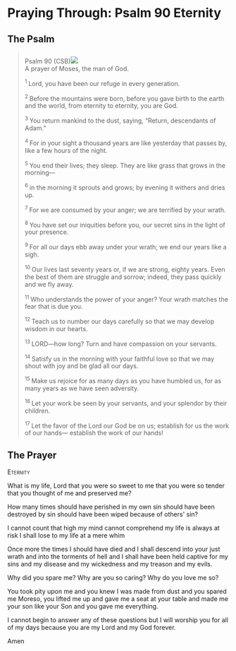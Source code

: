# Praying Through: Psalm 90 Eternity

## The Psalm

>Psalm 90 (CSB)<img class="intro-right" style="margin-top:10px" src="/images/art-paris-psalter.jpg">    
> A prayer of Moses, the man of God. 
>
><sup> 1  </sup>Lord, you have been our refuge in every generation. 
>
><sup> 2  </sup>Before the mountains were born, before you gave birth to the earth and the world, from eternity to eternity, you are God. 
>
><sup> 3  </sup>You return mankind to the dust, saying, “Return, descendants of Adam.” 
>
><sup> 4  </sup>For in your sight a thousand years are like yesterday that passes by, like a few hours of the night. 
>
><sup> 5  </sup>You end their lives; they sleep. They are like grass that grows in the morning— 
>
><sup> 6  </sup>in the morning it sprouts and grows; by evening it withers and dries up. 
>
><sup> 7  </sup>For we are consumed by your anger; we are terrified by your wrath. 
>
><sup> 8  </sup>You have set our iniquities before you, our secret sins in the light of your presence. 
>
><sup> 9  </sup>For all our days ebb away under your wrath; we end our years like a sigh. 
>
><sup> 10  </sup>Our lives last seventy years or, if we are strong, eighty years. Even the best of them are struggle and sorrow; indeed, they pass quickly and we fly away. 
>
><sup> 11  </sup>Who understands the power of your anger? Your wrath matches the fear that is due you. 
>
><sup> 12  </sup>Teach us to number our days carefully so that we may develop wisdom in our hearts. 
>
><sup> 13  </sup>LORD—how long? Turn and have compassion on your servants. 
>
><sup> 14  </sup>Satisfy us in the morning with your faithful love so that we may shout with joy and be glad all our days. 
>
><sup> 15  </sup>Make us rejoice for as many days as you have humbled us, for as many years as we have seen adversity. 
>
><sup> 16  </sup>Let your work be seen by your servants, and your splendor by their children. 
>
><sup> 17  </sup>Let the favor of the Lord our God be on us; establish for us the work of our hands— establish the work of our hands!

## The Prayer

<div style="font-variant: small-caps;">
Eternity
</div>


What is my life, Lord
  that you were so sweet to me
  that you were so tender
  that you thought of me
  and preserved me?

How many times
  should have perished in my own sin
  should have been destroyed by sin
  should have been wiped because of others' sin?

I cannot count that high
  my mind cannot comprehend
  my life is always at risk
  I shall lose to my life
  at a mere whim

Once more
  the times I should have died
  and I shall descend into your just wrath
  and into the torments of hell
  and I shall have been held captive
  for my sins 
  and my disease
  and my wickedness
  and my treason
  and my evils.

Why did you spare me?
  Why are you so caring?
  Why do you love me so?

You took pity upon me
  and you knew I was made from dust
  and you spared me
  Moreso, you lifted me up
  and gave me a seat at your table
  and made me your son like your Son
  and you gave me everything.

I cannot begin to answer any of these questions
  but I will worship you for all of my days
  because you are my Lord and my God forever.

Amen
